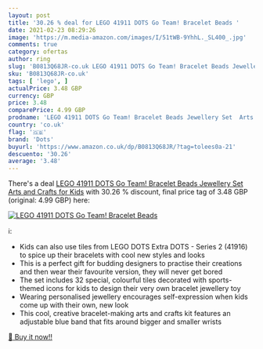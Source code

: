 ```yaml
---
layout: post
title: '30.26 % deal for LEGO 41911 DOTS Go Team! Bracelet Beads '
date: 2021-02-23 08:29:26
image: 'https://m.media-amazon.com/images/I/51tWB-9YhhL._SL400_.jpg'
comments: true
category: ofertas
author: ring
slug: 'B0813Q68JR-co.uk LEGO 41911 DOTS Go Team! Bracelet Beads Jewellery Set...'
sku: 'B0813Q68JR-co.uk'
tags: [ 'lego', ]
actualPrice: 3.48 GBP
currency: GBP
price: 3.48
comparePrice: 4.99 GBP
prodname: 'LEGO 41911 DOTS Go Team! Bracelet Beads Jewellery Set  Arts and Crafts for Kids'
country: 'co.uk'
flag: '🇬🇧'
brand: 'Dots'
buyurl: 'https://www.amazon.co.uk/dp/B0813Q68JR/?tag=tolees0a-21'
descuento: '30.26'
average: '3.48'
---
```


There's a deal [LEGO 41911 DOTS Go Team! Bracelet Beads Jewellery Set  Arts and Crafts for Kids](https://www.amazon.co.uk/dp/B0813Q68JR/?tag=tolees0a-21)  with  30.26 % discount, final price tag of  3.48 GBP (original: 4.99 GBP) here:

[![LEGO 41911 DOTS Go Team! Bracelet Beads ](https://m.media-amazon.com/images/I/51tWB-9YhhL._SL400_.jpg)](https://www.amazon.co.uk/dp/B0813Q68JR/?tag=tolees0a-21)

ℹ️:

- Kids can also use tiles from LEGO DOTS Extra DOTS - Series 2 (41916) to spice up their bracelets with cool new styles and looks
- This is a perfect gift for budding designers to practise their creations and then wear their favourite version, they will never get bored
- The set includes 32 special, colourful tiles decorated with sports-themed icons for kids to design their very own bracelet jewellery toy
- Wearing personalised jewellery encourages self-expression when kids come up with their own, new look
- This cool, creative bracelet-making arts and crafts kit features an adjustable blue band that fits around bigger and smaller wrists

[🛒 Buy it now!!](https://www.amazon.co.uk/dp/B0813Q68JR/?tag=tolees0a-21)
